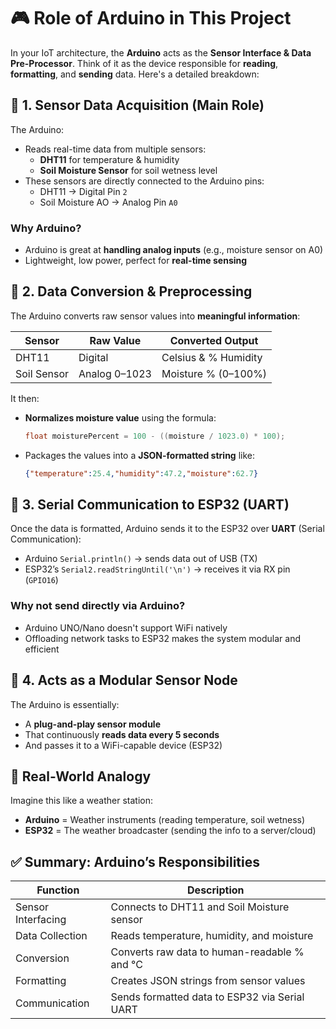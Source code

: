 
# 🎮 Role of Arduino in This Project

In your IoT architecture, the **Arduino** acts as the **Sensor Interface & Data Pre-Processor**. Think of it as the device responsible for **reading**, **formatting**, and **sending** data. Here's a detailed breakdown:

## 🧠 1. **Sensor Data Acquisition (Main Role)**

The Arduino:

- Reads real-time data from multiple sensors:
  - **DHT11** for temperature & humidity
  - **Soil Moisture Sensor** for soil wetness level
- These sensors are directly connected to the Arduino pins:
  - DHT11 → Digital Pin `2`
  - Soil Moisture AO → Analog Pin `A0`

### Why Arduino?

- Arduino is great at **handling analog inputs** (e.g., moisture sensor on A0)
- Lightweight, low power, perfect for **real-time sensing**

## 🧮 2. **Data Conversion & Preprocessing**

The Arduino converts raw sensor values into **meaningful information**:

| Sensor        | Raw Value | Converted Output       |
|---------------|-----------|------------------------|
| DHT11         | Digital   | Celsius & % Humidity   |
| Soil Sensor   | Analog 0–1023 | Moisture % (0–100%) |

It then:

- **Normalizes moisture value** using the formula:  

  ```cpp
  float moisturePercent = 100 - ((moisture / 1023.0) * 100);
  ```

- Packages the values into a **JSON-formatted string** like:

  ```json
  {"temperature":25.4,"humidity":47.2,"moisture":62.7}
  ```

## 🔁 3. **Serial Communication to ESP32 (UART)**

Once the data is formatted, Arduino sends it to the ESP32 over **UART** (Serial Communication):

- Arduino `Serial.println()` → sends data out of USB (TX)
- ESP32’s `Serial2.readStringUntil('\n')` → receives it via RX pin (`GPIO16`)

### Why not send directly via Arduino?

- Arduino UNO/Nano doesn't support WiFi natively
- Offloading network tasks to ESP32 makes the system modular and efficient

## 🔌 4. **Acts as a Modular Sensor Node**

The Arduino is essentially:

- A **plug-and-play sensor module**
- That continuously **reads data every 5 seconds**
- And passes it to a WiFi-capable device (ESP32)

## 🧭 Real-World Analogy

Imagine this like a weather station:

- **Arduino** = Weather instruments (reading temperature, soil wetness)
- **ESP32** = The weather broadcaster (sending the info to a server/cloud)

## ✅ Summary: Arduino’s Responsibilities

| Function | Description |
|----------|-------------|
| Sensor Interfacing | Connects to DHT11 and Soil Moisture sensor |
| Data Collection | Reads temperature, humidity, and moisture |
| Conversion | Converts raw data to human-readable % and °C |
| Formatting | Creates JSON strings from sensor values |
| Communication | Sends formatted data to ESP32 via Serial UART |
